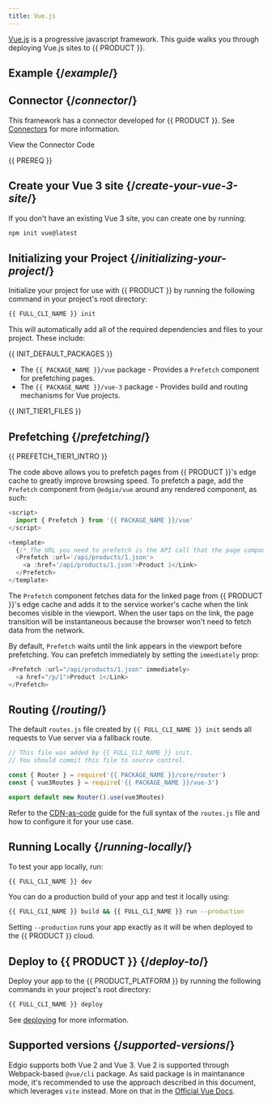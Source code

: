 ```yaml
---
title: Vue.js
---
```


[Vue.js](https://vuejs.org/) is a progressive javascript framework. This guide walks you through deploying Vue.js sites to {{ PRODUCT }}.

## Example {/*example*/}

<ExampleButtons
  title="Vue 3"
  repoUrl="https://github.com/edgio-docs/edgio-vue3-example"
  siteUrl="https://layer0-docs-layer0-vue3-example-default.layer0-limelight.link/"
  deployFromRepo />

## Connector {/*connector*/}

This framework has a connector developed for {{ PRODUCT }}. See [Connectors](connectors) for more information.

<ButtonLink variant="stroke" type="code" withIcon={true} href="https://github.com/edgio-docs/edgio-connectors/tree/main/edgio-vue-3-connector">
 View the Connector Code
</ButtonLink>

{{ PREREQ }}

## Create your Vue 3 site {/*create-your-vue-3-site*/}

If you don't have an existing Vue 3 site, you can create one by running:

```bash
npm init vue@latest
```

## Initializing your Project {/*initializing-your-project*/}

Initialize your project for use with {{ PRODUCT }} by running the following command in your project's root directory:

```bash
{{ FULL_CLI_NAME }} init
```

This will automatically add all of the required dependencies and files to your project. These include:

{{ INIT_DEFAULT_PACKAGES }}
- The `{{ PACKAGE_NAME }}/vue` package - Provides a `Prefetch` component for prefetching pages.
- The `{{ PACKAGE_NAME }}/vue-3` package - Provides build and routing mechanisms for Vue projects.

{{ INIT_TIER1_FILES }}


## Prefetching {/*prefetching*/}

{{ PREFETCH_TIER1_INTRO }}

The code above allows you to prefetch pages from {{ PRODUCT }}'s edge cache to greatly improve browsing speed. To prefetch a page, add the `Prefetch` component from `@edgio/vue` around any rendered component, as such:

```js ins={2,7,9}
<script>
  import { Prefetch } from '{{ PACKAGE_NAME }}/vue'
</script>

<template>
  {/* The URL you need to prefetch is the API call that the page component will make when it mounts. It will vary based on how you've implemented your site. */}
  <Prefetch :url='/api/products/1.json'>
    <a :href='/api/products/1.json'>Product 1</Link>
  </Prefetch>
</template>
```

The `Prefetch` component fetches data for the linked page from {{ PRODUCT }}'s edge cache and adds it to the service worker's cache when the link becomes visible in the viewport. When the user taps on the link, the page transition will be instantaneous because the browser won't need to fetch data from the network.

By default, `Prefetch` waits until the link appears in the viewport before prefetching. You can prefetch immediately by setting the `immediately` prop:

```js
<Prefetch :url="/api/products/1.json" immediately>
  <a href="/p/1">Product 1</Link>
</Prefetch>
```

## Routing {/*routing*/}

The default `routes.js` file created by `{{ FULL_CLI_NAME }} init` sends all requests to Vue server via a fallback route.

```js
// This file was added by {{ FULL_CLI_NAME }} init.
// You should commit this file to source control.

const { Router } = require('{{ PACKAGE_NAME }}/core/router')
const { vue3Routes } = require('{{ PACKAGE_NAME }}/vue-3')

export default new Router().use(vue3Routes)
```

Refer to the [CDN-as-code](/guides/performance/cdn_as_code) guide for the full syntax of the `routes.js` file and how to configure it for your use case.

## Running Locally {/*running-locally*/}

To test your app locally, run:

```bash
{{ FULL_CLI_NAME }} dev
```

You can do a production build of your app and test it locally using:

```bash
{{ FULL_CLI_NAME }} build && {{ FULL_CLI_NAME }} run --production
```

Setting `--production` runs your app exactly as it will be when deployed to the {{ PRODUCT }} cloud.

## Deploy to {{ PRODUCT }} {/*deploy-to*/}

Deploy your app to the {{ PRODUCT_PLATFORM }} by running the following commands in your project's root directory:

```bash
{{ FULL_CLI_NAME }} deploy
```

See [deploying](deploy_apps) for more information.

## Supported versions {/*supported-versions*/}

Edgio supports both Vue 2 and Vue 3. Vue 2 is supported through Webpack-based `@vue/cli` package. As said package
is in maintanance mode, it's recommended to use the approach described in this document, which leverages `vite` instead. More on that in the [Official Vue Docs](https://cli.vuejs.org). 

